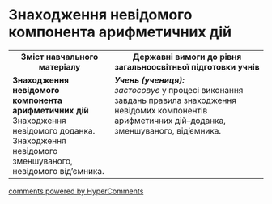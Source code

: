 <div id="hypercomments_widget" class="js-hypercomments-widget invisible"></div>

# Знаходження невідомого компонента арифметичних дій
<table>
  <tr>
    <td width="40%" align="center"><b>Зміст навчального матеріалу<b></td>
    <td width="60%" align="center"><b>Державні вимоги до рівня загальноосвітньої підготовки учнів</b></td>
  </tr>
  <tr>
    <td width="40%" style="vertical-align:top !important;"><b>Знаходження невідомого компонента арифметичних дій</b><br>
Знаходження невідомого доданка.<br>
Знаходження невідомого зменшуваного, невідомого від’ємника.<br></td>
    <td width="60%" style="vertical-align:top !important;"><i><b>Учень (учениця):</b></i><br>
<i>застосовує</i> у процесі виконання завдань правила знаходження невідомих компонентів арифметичних дій–доданка, зменшуваного, від’ємника.<br></td>
  </tr>
</table>

<div class="js-hypercomments-container">
    <a href="http://hypercomments.com" class="hc-link" title="comments widget">comments powered by HyperComments</a>
</div>